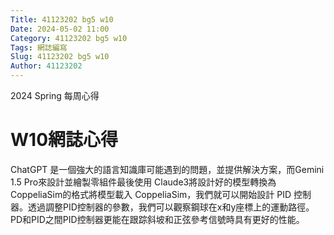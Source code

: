 ```yaml
---
Title: 41123202 bg5 w10
Date: 2024-05-02 11:00
Category: 41123202 bg5 w10
Tags: 網誌編寫
Slug: 41123202 bg5 w10
Author: 41123202
---
```


2024 Spring 每周心得

<!-- PELICAN_END_SUMMARY -->

# W10網誌心得
ChatGPT 是一個強大的語言知識庫可能遇到的問題，並提供解決方案，而Gemini 1.5 Pro來設計並繪製零組件最後使用 Claude3將設計好的模型轉換為CoppeliaSim的格式將模型載入 CoppeliaSim，我們就可以開始設計 PID 控制器。透過調整PID控制器的參數，我們可以觀察鋼球在x和y座標上的運動路徑。PD和PID之間PID控制器更能在跟踪斜坡和正弦參考信號時具有更好的性能。